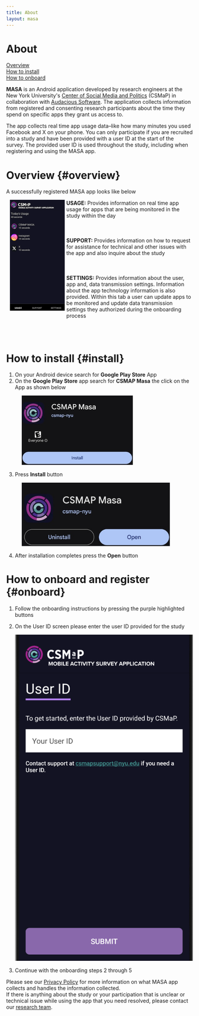 ```yaml
---
title: About
layout: masa
---
```

<style>
    .text {
      margin-left:15px;
      margin-bottom: 50px;
    }
    .reg_img {
    	width: 800px;
    	padding-left: 5px;
    }
    .how_to {
    	width: 300;
    	padding-left: 10px;
    }
  </style>
# About

[Overview](#overview)<br>
[How to install](#install)<br>
[How to onboard](#onboard)<br>

**MASA** is an Android application developed by research engineers at the  New York University's <a href="https://csmapnyu.org/"> Center of Social Media and Politics</a> (CSMaP) in collaboration with <a href="https://audacious-software.com">Audacious Software</a>. The application collects information from registered and consenting research participants about the time they spend on specific apps they grant us access to.

The app collects real time app usage data–like how many minutes you used Facebook and X on your phone. You can only participate if you are recruited into a study and have been provided with a user ID at the start of the survey. The provided user ID is used throughout the study, including when registering and using the MASA app.

# Overview {#overview}
A successfully registered MASA app looks like below 
<div style="display: flex;align-items: flex-start;">
  <div><img class="reg_img" src="images/masa/registered_app.png" style="max-width: 100%;max-height:50%;padding-left: 10px;"></div>
  <div>
    <div class="text"><strong>USAGE:</strong> Provides information on real time app usage for apps that are being monitored in the study within the day</div>
    <div class="text" ><strong>SUPPORT:</strong> Provides information on how to request for assistance for technical and other issues with the app and also inquire about the study</div>
    <div class="text"><strong>SETTINGS:</strong> Provides information about the user, app and, data transmission settings. Information about the app technology information is also provided. Within this tab a user can update apps to be monitored and update data transmission settings they authorized during the onboarding process</div>
  </div>
</div>

# How to install {#install}
1. On your Android device search for **Google Play Store** App 
2. On the **Google Play Store** app search for **CSMAP Masa** the click on the App as shown below
<img class="how_to" src="images/masa/masa_install.jpg" width="300" style="padding-left: 42px;" >

3. Press **Install** button
<div><img src="images/masa/masa_install_open.jpg" width="400" style="padding-left: 42px;"></div>

4. After installation completes press the **Open** button

# How to onboard and register {#onboard}
1. Follow the onboarding instructions by pressing the purple highlighted buttons
2. On the User ID screen please enter the user ID provided for the study

	<img src="images/masa/user_id.png">

3. Continue with the onboarding steps 2 through 5 

Please see our <a href="https://www.csmapsurveys.org/privacy_policy_masa.html">Privacy Policy</a> for more information on what MASA app collects and handles the information collected.<br/>
If there is anything about the study or your participation that is unclear or technical issue while using the app that you need resolved, please contact our <a href="mailto:sr6276@nyu.edu">research team</a>.
	
	

